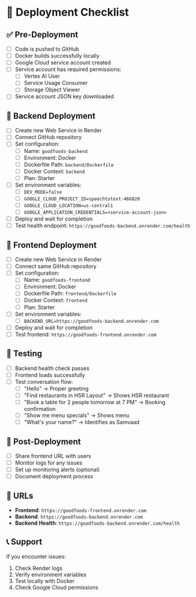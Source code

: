 # 🚀 Deployment Checklist

## ✅ Pre-Deployment
- [ ] Code is pushed to GitHub
- [ ] Docker builds successfully locally
- [ ] Google Cloud service account created
- [ ] Service account has required permissions:
  - [ ] Vertex AI User
  - [ ] Service Usage Consumer
  - [ ] Storage Object Viewer
- [ ] Service account JSON key downloaded

## 🔧 Backend Deployment
- [ ] Create new Web Service in Render
- [ ] Connect GitHub repository
- [ ] Set configuration:
  - [ ] Name: `goodfoods-backend`
  - [ ] Environment: Docker
  - [ ] Dockerfile Path: `backend/Dockerfile`
  - [ ] Docker Context: `backend`
  - [ ] Plan: Starter
- [ ] Set environment variables:
  - [ ] `DEV_MODE=false`
  - [ ] `GOOGLE_CLOUD_PROJECT_ID=speechtotext-466820`
  - [ ] `GOOGLE_CLOUD_LOCATION=us-central1`
  - [ ] `GOOGLE_APPLICATION_CREDENTIALS=<service-account-json>`
- [ ] Deploy and wait for completion
- [ ] Test health endpoint: `https://goodfoods-backend.onrender.com/health`

## 🎨 Frontend Deployment
- [ ] Create new Web Service in Render
- [ ] Connect same GitHub repository
- [ ] Set configuration:
  - [ ] Name: `goodfoods-frontend`
  - [ ] Environment: Docker
  - [ ] Dockerfile Path: `frontend/Dockerfile`
  - [ ] Docker Context: `frontend`
  - [ ] Plan: Starter
- [ ] Set environment variables:
  - [ ] `BACKEND_URL=https://goodfoods-backend.onrender.com`
- [ ] Deploy and wait for completion
- [ ] Test frontend: `https://goodfoods-frontend.onrender.com`

## 🧪 Testing
- [ ] Backend health check passes
- [ ] Frontend loads successfully
- [ ] Test conversation flow:
  - [ ] "Hello" → Proper greeting
  - [ ] "Find restaurants in HSR Layout" → Shows HSR restaurant
  - [ ] "Book a table for 2 people tomorrow at 7 PM" → Booking confirmation
  - [ ] "Show me menu specials" → Shows menu
  - [ ] "What's your name?" → Identifies as Samvaad

## 🎉 Post-Deployment
- [ ] Share frontend URL with users
- [ ] Monitor logs for any issues
- [ ] Set up monitoring alerts (optional)
- [ ] Document deployment process

## 🔗 URLs
- **Frontend**: `https://goodfoods-frontend.onrender.com`
- **Backend**: `https://goodfoods-backend.onrender.com`
- **Backend Health**: `https://goodfoods-backend.onrender.com/health`

## 📞 Support
If you encounter issues:
1. Check Render logs
2. Verify environment variables
3. Test locally with Docker
4. Check Google Cloud permissions 